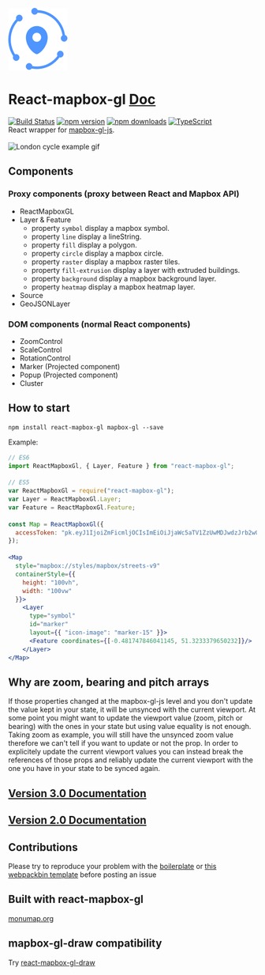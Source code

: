 ![Logo](/logo.png)

# React-mapbox-gl [Doc](docs/API.md)

[![Build Status](https://travis-ci.org/alex3165/react-mapbox-gl.svg?branch=master)](https://travis-ci.org/alex3165/react-mapbox-gl)
[![npm version](https://img.shields.io/npm/v/react-mapbox-gl.svg?style=flat)](https://www.npmjs.com/package/react-mapbox-gl)
[![npm downloads](https://img.shields.io/npm/dm/react-mapbox-gl.svg)](https://www.npmjs.com/package/react-mapbox-gl)
[![TypeScript](https://badges.frapsoft.com/typescript/code/typescript.svg?v=101)](https://github.com/ellerbrock/typescript-badges/)
<br/>
React wrapper for [mapbox-gl-js](https://www.mapbox.com/mapbox-gl-js/api/).
<br/><br/>
![London cycle example gif](docs/london-cycle-example.gif "London cycle example gif")

## Components

### Proxy components (proxy between React and Mapbox API)
- ReactMapboxGL
- Layer & Feature
  - property `symbol` display a mapbox symbol.
  - property `line` display a lineString.
  - property `fill` display a polygon.
  - property `circle` display a mapbox circle.
  - property `raster` display a mapbox raster tiles.
  - property `fill-extrusion` display a layer with extruded buildings.
  - property `background` display a mapbox background layer.
  - property `heatmap` display a mapbox heatmap layer.
- Source
- GeoJSONLayer

### DOM components (normal React components)
- ZoomControl
- ScaleControl
- RotationControl
- Marker (Projected component)
- Popup (Projected component)
- Cluster

## How to start

```
npm install react-mapbox-gl mapbox-gl --save
```

Example:

```jsx
// ES6
import ReactMapboxGl, { Layer, Feature } from "react-mapbox-gl";

// ES5
var ReactMapboxGl = require("react-mapbox-gl");
var Layer = ReactMapboxGl.Layer;
var Feature = ReactMapboxGl.Feature;

const Map = ReactMapboxGl({
  accessToken: "pk.eyJ1IjoiZmFicmljOCIsImEiOiJjaWc5aTV1ZzUwMDJwdzJrb2w0dXRmc2d0In0.p6GGlfyV-WksaDV_KdN27A"
});

<Map
  style="mapbox://styles/mapbox/streets-v9"
  containerStyle={{
    height: "100vh",
    width: "100vw"
  }}>
    <Layer
      type="symbol"
      id="marker"
      layout={{ "icon-image": "marker-15" }}>
      <Feature coordinates={[-0.481747846041145, 51.3233379650232]}/>
    </Layer>
</Map>
```

## Why are zoom, bearing and pitch arrays
If those properties changed at the mapbox-gl-js level and you don't update the value kept in your state, it will be unsynced with the current viewport. At some point you might want to update the viewport value (zoom, pitch or bearing) with the ones in your state but using value equality is not enough. Taking zoom as example, you will still have the unsynced zoom value therefore we can't tell if you want to update or not the prop. In order to explicitely update the current viewport values you can instead break the references of those props and reliably update the current viewport with the one you have in your state to be synced again.

## [Version 3.0 Documentation](docs/API.md)
## [Version 2.0 Documentation](https://github.com/alex3165/react-mapbox-gl/blob/v2-archive/docs/API.md)

## Contributions
Please try to reproduce your problem with the [boilerplate](https://github.com/alex3165/react-mapbox-gl-debug) or [this webpackbin template](https://www.webpackbin.com/bins/-KqtJN-qkLs4BPaVX0QS) before posting an issue

## Built with react-mapbox-gl
[monumap.org](https://monumap.org/)

## mapbox-gl-draw compatibility
Try [react-mapbox-gl-draw](https://github.com/amaurymartiny/react-mapbox-gl-draw)
